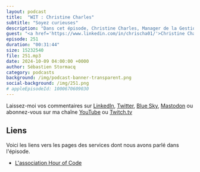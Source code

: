 ```yaml
---
layout: podcast
title:  "WIT : Christine Charles"
subtitle: "Soyez curieuses"
description: "Dans cet épisode, Christine Charles, Manager de la Gestion des Solutions Client chez AWS, partage son parcours inspirant, passant d'une carrière dans le sport à l'industrie technologique. Elle aborde l'importance de l'apprentissage continu, du dépassement des stéréotypes dans la technologie et du rôle du mentorat dans le développement de carrière. Christine souligne la nécessité de la diversité dans la tech et partage ses expériences dans des environnements de travail multiculturels. Elle met également en avant l'importance d'impliquer les jeunes filles dans le codage et offre des conseils aux hommes pour favoriser l'inclusion dans le milieu professionnel."
guest: "<a href='https://www.linkedin.com/in/chrischa01/'>Christine Charles</a>, Customer Solutions Manager, AWS"
episode: 251
duration: "00:31:44" 
size: 15232540
file: 251.mp3
date: 2024-10-09 04:00:00 +0000
author: Sébastien Stormacq
category: podcasts
background: /img/podcast-banner-transparent.png
social-background: /img/251.png
# appleEpisodeId: 1000670609030
---
```


Laissez-moi vos commentaires sur [LinkedIn](https://www.linkedin.com/in/sebastienstormacq/), [Twitter](https://twitter.com/sebsto), [Blue Sky](https://bsky.app/profile/sebsto.bsky.social), [Mastodon](https://awscommunity.social/@sebsto) ou abonnez-vous sur ma chaîne [YouTube](https://www.youtube.com/sebsto) ou [Twitch.tv](https://www.twitch.tv/sebAWS)

## Liens

Voici les liens vers les pages des services dont nous avons parlé dans l'épisode.

- [L'association Hour of Code](https://hourofcode.com/fr)
